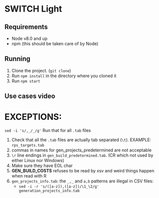# SWITCH Light

## Requirements

- Node v8.0 and up
- npm (this should be taken care of by Node)

## Running

1. Clone the project. (`git clone`)
2. Run `npm install` in the directory where you cloned it
3. Run `npm start`

## Use cases video



# EXCEPTIONS:


`sed -i 's/,_/_/g'`
Run that for all `.tab` files

1. Check that all the `.tab` files are actually tab separated (`\t`). EXAMPLE: `rps_targets.tab`
2. commas in names for gen_projects_predetermined are not acceptable
3. `\r` line endings in `gen_build_predetermined.tab`. (CR which not used by either Linux nor Windows)
4. Make sure they have EOL char
5. **GEN_BUILD_COSTS** refuses to be read by xsv and weird things happen when read with R
6. `gen_projects_info.tab`: the `_,_` and `a,b` patterns are illegal in CSV files:
	- `sed -i -r 's/([a-z]),([a-z])/\1_\2/g' generation_projects_info.tab`
